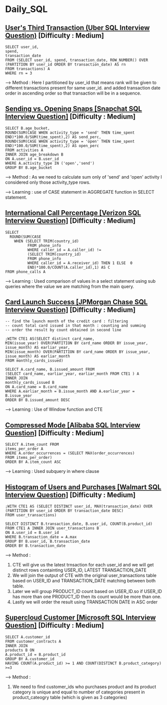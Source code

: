 # Daily_SQL

## [User's Third Transaction (Uber SQL Interview Question)](https://datalemur.com/questions/sql-third-transaction) [Difficulty : Medium]

```
SELECT user_id, 
spend, 
transaction_date 
FROM (SELECT user_id, spend, transaction_date, ROW_NUMBER() OVER (PARTITION BY user_id ORDER BY transaction_date) AS rn
FROM transactions) A 
WHERE rn = 3
```

--> Method : Here I partitioned by user_id that means rank will be given to different transactions present for same user_id. and added transaction date order in ascending order so that transaction will be in a sequence.


## [Sending vs. Opening Snaps [Snapchat SQL Interview Question]](https://datalemur.com/questions/time-spent-snaps) [Difficulty : Medium]

```
SELECT B.age_bucket,
ROUND(SUM(CASE WHEN activity_type = 'send' THEN time_spent END)*100.0/SUM(time_spent),2) AS send_perc,
ROUND(SUM(CASE WHEN activity_type = 'open' THEN time_spent END)*100.0/SUM(time_spent),2) AS open_perc
FROM activities A
INNER JOIN age_breakdown B
ON A.user_id = B.user_id
WHERE A.activity_type IN ('open','send')
GROUP BY B.age_bucket
```

--> Method : As we need to calculate sum only of 'send' and 'open' activity I considered only those activity_type rows.

--> Learning : use of CASE statement in AGGREGATE function in SELECT statement.


## [International Call Percentage [Verizon SQL Interview Question]](https://datalemur.com/questions/international-call-percentage) [Difficulty : Medium]

```
SELECT 
  ROUND(SUM(CASE
    WHEN (SELECT TRIM(country_id) 
          FROM phone_info 
          WHERE caller_id = A.caller_id) != 
          (SELECT TRIM(country_id) 
          FROM phone_info 
          WHERE caller_id = A.receiver_id) THEN 1 ELSE  0
          END)*100.0/COUNT(A.caller_id),1) AS C
FROM phone_calls A
```

--> Learning : Used comparison of values in a select statement using sub queries where the value we are matching from the main query.


## [Card Launch Success [JPMorgan Chase SQL Interview Question]](https://datalemur.com/questions/card-launch-success) [Difficulty : Medium]

```
-- find the launch month of the credit card : filtering
-- count total card issued in that month : counting and summing
-- order the result by count obtained in second line

;WITH CTE1 AS(SELECT distinct card_name,
MIN(issue_year) OVER(PARTITION BY card_name ORDER BY issue_year, issue_month) AS earliar_year,
MIN(issue_month) OVER(PARTITION BY card_name ORDER BY issue_year, issue_month) AS earliar_month
FROM monthly_cards_issued)

SELECT A.card_name, B.issued_amount FROM
(SELECT card_name, earliar_year, earliar_month FROM CTE1 ) A
INNER JOIN 
monthly_cards_issued B 
ON A.card_name = B.card_name 
WHERE A.earliar_month = B.issue_month AND A.earliar_year = B.issue_year
ORDER BY B.issued_amount DESC
```

--> Learning : Use of Window function and CTE



## [Compressed Mode [Alibaba SQL Interview Question]](https://datalemur.com/questions/alibaba-compressed-mode) [Difficulty : Medium]

```
SELECT A.item_count FROM 
items_per_order A
WHERE A.order_occurrences = (SELECT MAX(order_occurrences) 
FROM items_per_order) 
ORDER BY A.item_count ASC
```

--> Learning : Used subquery in where clause



## [Histogram of Users and Purchases [Walmart SQL Interview Question]](https://datalemur.com/questions/histogram-users-purchases) [Difficulty : Medium]

```
;WITH CTE1 AS (SELECT DISTINCT user_id, MAX(transaction_date) OVER (PARTITION BY user_id ORDER BY transaction_date DESC)
FROM user_transactions)

SELECT DISTINCT B.transaction_date, B.user_id, COUNT(B.product_id)
FROM CTE1 A INNER JOIN user_transactions B
ON A.user_id = B.user_id
WHERE B.transaction_date = A.max
GROUP BY B.user_id, B.transaction_date 
ORDER BY B.transaction_date
```

--> Method : <br>
1. CTE will give us the latest trnsaction for each user_id and we will get distinct rows containting USER_ID, LATEST TRANSACTION_DATE <br>
2. We will join the output of CTE with the original user_transactions table based on USER_ID and TRANSACTION_DATE matching between both table.<br>
3. Later we will group PRODUCT_ID count based on USER_ID.so if USER_ID has more than one PRODUCT_ID then its count would be more than one.<br>
4. Lastly we will order the  result using TRANSACTION DATE in ASC order <br>


## [Supercloud Customer [Microsoft SQL Interview Question]](https://datalemur.com/questions/supercloud-customer) [Difficulty : Medium]

```
SELECT A.customer_id 
FROM customer_contracts A
INNER JOIN 
products B ON 
A.product_id = B.product_id
GROUP BY A.customer_id
HAVING COUNT(A.product_id) >= 1 AND COUNT(DISTINCT B.product_category) >=3
```

--> Method : <br>
 1. We need to find customer_ids who purchases product and its product category is unique and equal to number of categories present in product_cateogry table (which is given as 3 categories)<br>
   